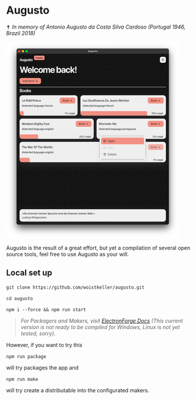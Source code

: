 # **Augusto**
✝︎ *In memory of Antonio Augusto da Costa Silva Cardoso (Portugal 1946, Brazil 2018)*

![home augusto screenshot](.repository/home.png)

Augusto is the result of a great effort, but yet a compilation of several open source tools, feel free to use Augusto as your will.

## **Local set up**
```
git clone https://github.com/woistkeller/augusto.git
```
```
cd augusto
```
```
npm i --force && npm run start
```
> *For Packagers and Makers, visit [ElectronForge Docs](https://www.electronforge.io/) (This current version is not ready to be compiled for Windows, Linux is not yet tested, sorry).*

However, if you want to try this
```
npm run package 
```
will try packages the app and
```
npm run make
```
will try create a distributable into the configurated makers.